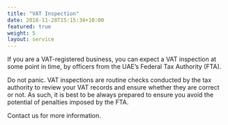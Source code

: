 ```yaml
--- 
title: "VAT Inspection" 
date: 2018-11-28T15:15:34+10:00 
featured: true 
weight: 5 
layout: service 
--- 
```

 
If you are a VAT-registered business, you can expect a VAT inspection at some point in time, by officers from the UAE’s Federal Tax Authority (FTA).

Do not panic. VAT inspections are routine checks conducted by the tax authority to review your VAT records and ensure whether they are correct or not. As such, it is best to be always prepared to ensure you avoid the potential of penalties imposed by the FTA.

Contact us for more information.
